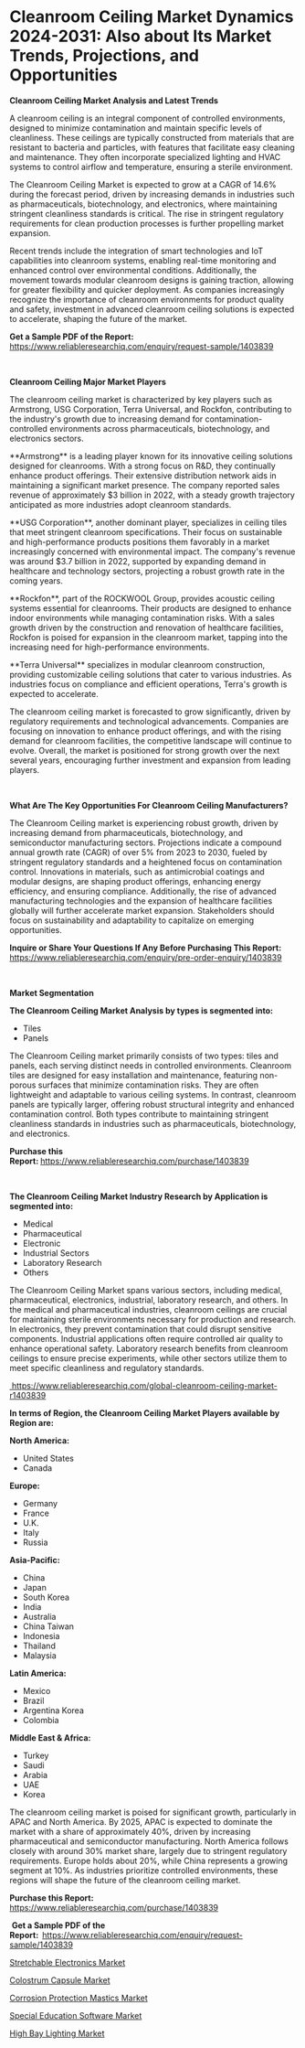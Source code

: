 <p><h1>Cleanroom Ceiling Market Dynamics 2024-2031: Also about Its Market Trends, Projections, and Opportunities</h1></p><p><strong>Cleanroom Ceiling Market Analysis and Latest Trends</strong></p>
<p><p>A cleanroom ceiling is an integral component of controlled environments, designed to minimize contamination and maintain specific levels of cleanliness. These ceilings are typically constructed from materials that are resistant to bacteria and particles, with features that facilitate easy cleaning and maintenance. They often incorporate specialized lighting and HVAC systems to control airflow and temperature, ensuring a sterile environment.</p><p>The Cleanroom Ceiling Market is expected to grow at a CAGR of 14.6% during the forecast period, driven by increasing demands in industries such as pharmaceuticals, biotechnology, and electronics, where maintaining stringent cleanliness standards is critical. The rise in stringent regulatory requirements for clean production processes is further propelling market expansion. </p><p>Recent trends include the integration of smart technologies and IoT capabilities into cleanroom systems, enabling real-time monitoring and enhanced control over environmental conditions. Additionally, the movement towards modular cleanroom designs is gaining traction, allowing for greater flexibility and quicker deployment. As companies increasingly recognize the importance of cleanroom environments for product quality and safety, investment in advanced cleanroom ceiling solutions is expected to accelerate, shaping the future of the market.</p></p>
<p><strong>Get a Sample PDF of the Report:&nbsp;</strong> <a href="https://www.reliableresearchiq.com/enquiry/request-sample/1403839?utm_campaign=1117&utm_medium=2&utm_source=Github&utm_content=ia&utm_term=23102024&utm_id=cleanroom-ceiling">https://www.reliableresearchiq.com/enquiry/request-sample/1403839</a></p>
<p>&nbsp;</p>
<p><strong>Cleanroom Ceiling Major Market Players</strong></p>
<p><p>The cleanroom ceiling market is characterized by key players such as Armstrong, USG Corporation, Terra Universal, and Rockfon, contributing to the industry's growth due to increasing demand for contamination-controlled environments across pharmaceuticals, biotechnology, and electronics sectors.</p><p>**Armstrong** is a leading player known for its innovative ceiling solutions designed for cleanrooms. With a strong focus on R&D, they continually enhance product offerings. Their extensive distribution network aids in maintaining a significant market presence. The company reported sales revenue of approximately $3 billion in 2022, with a steady growth trajectory anticipated as more industries adopt cleanroom standards.</p><p>**USG Corporation**, another dominant player, specializes in ceiling tiles that meet stringent cleanroom specifications. Their focus on sustainable and high-performance products positions them favorably in a market increasingly concerned with environmental impact. The company's revenue was around $3.7 billion in 2022, supported by expanding demand in healthcare and technology sectors, projecting a robust growth rate in the coming years.</p><p>**Rockfon**, part of the ROCKWOOL Group, provides acoustic ceiling systems essential for cleanrooms. Their products are designed to enhance indoor environments while managing contamination risks. With a sales growth driven by the construction and renovation of healthcare facilities, Rockfon is poised for expansion in the cleanroom market, tapping into the increasing need for high-performance environments.</p><p>**Terra Universal** specializes in modular cleanroom construction, providing customizable ceiling solutions that cater to various industries. As industries focus on compliance and efficient operations, Terra's growth is expected to accelerate.</p><p>The cleanroom ceiling market is forecasted to grow significantly, driven by regulatory requirements and technological advancements. Companies are focusing on innovation to enhance product offerings, and with the rising demand for cleanroom facilities, the competitive landscape will continue to evolve. Overall, the market is positioned for strong growth over the next several years, encouraging further investment and expansion from leading players.</p></p>
<p>&nbsp;</p>
<p><strong>What Are The Key Opportunities For Cleanroom Ceiling Manufacturers?</strong></p>
<p><p>The Cleanroom Ceiling market is experiencing robust growth, driven by increasing demand from pharmaceuticals, biotechnology, and semiconductor manufacturing sectors. Projections indicate a compound annual growth rate (CAGR) of over 5% from 2023 to 2030, fueled by stringent regulatory standards and a heightened focus on contamination control. Innovations in materials, such as antimicrobial coatings and modular designs, are shaping product offerings, enhancing energy efficiency, and ensuring compliance. Additionally, the rise of advanced manufacturing technologies and the expansion of healthcare facilities globally will further accelerate market expansion. Stakeholders should focus on sustainability and adaptability to capitalize on emerging opportunities.</p></p>
<p><strong>Inquire or Share Your Questions If Any Before Purchasing This Report:</strong> <a href="https://www.reliableresearchiq.com/enquiry/pre-order-enquiry/1403839?utm_campaign=1117&utm_medium=2&utm_source=Github&utm_content=ia&utm_term=23102024&utm_id=cleanroom-ceiling">https://www.reliableresearchiq.com/enquiry/pre-order-enquiry/1403839</a></p>
<p>&nbsp;</p>
<p><strong>Market Segmentation</strong></p>
<p><strong>The Cleanroom Ceiling Market Analysis by types is segmented into:</strong></p>
<p><ul><li>Tiles</li><li>Panels</li></ul></p>
<p><p>The Cleanroom Ceiling market primarily consists of two types: tiles and panels, each serving distinct needs in controlled environments. Cleanroom tiles are designed for easy installation and maintenance, featuring non-porous surfaces that minimize contamination risks. They are often lightweight and adaptable to various ceiling systems. In contrast, cleanroom panels are typically larger, offering robust structural integrity and enhanced contamination control. Both types contribute to maintaining stringent cleanliness standards in industries such as pharmaceuticals, biotechnology, and electronics.</p></p>
<p><strong>Purchase this Report:&nbsp;</strong><a href="https://www.reliableresearchiq.com/purchase/1403839?utm_campaign=1117&utm_medium=2&utm_source=Github&utm_content=ia&utm_term=23102024&utm_id=cleanroom-ceiling">https://www.reliableresearchiq.com/purchase/1403839</a></p>
<p>&nbsp;</p>
<p><strong>The Cleanroom Ceiling Market Industry Research by Application is segmented into:</strong></p>
<p><ul><li>Medical</li><li>Pharmaceutical</li><li>Electronic</li><li>Industrial Sectors</li><li>Laboratory Research</li><li>Others</li></ul></p>
<p><p>The Cleanroom Ceiling Market spans various sectors, including medical, pharmaceutical, electronics, industrial, laboratory research, and others. In the medical and pharmaceutical industries, cleanroom ceilings are crucial for maintaining sterile environments necessary for production and research. In electronics, they prevent contamination that could disrupt sensitive components. Industrial applications often require controlled air quality to enhance operational safety. Laboratory research benefits from cleanroom ceilings to ensure precise experiments, while other sectors utilize them to meet specific cleanliness and regulatory standards.</p></p>
<p><a href="https://www.reliableresearchiq.com/global-cleanroom-ceiling-market-r1403839?utm_campaign=1117&utm_medium=2&utm_source=Github&utm_content=ia&utm_term=23102024&utm_id=cleanroom-ceiling">&nbsp;https://www.reliableresearchiq.com/global-cleanroom-ceiling-market-r1403839</a></p>
<p><strong>In terms of Region, the Cleanroom Ceiling Market Players available by Region are:</strong></p>
<p>
    <p> <strong> North America: </strong>
        <ul>
            <li>United States</li>
            <li>Canada</li>
        </ul>
        </p> 
    <p> <strong> Europe: </strong>
        <ul>
            <li>Germany</li>
            <li>France</li>
            <li>U.K.</li>
            <li>Italy</li>
            <li>Russia</li>
        </ul>
        </p> 
    <p> <strong> Asia-Pacific: </strong>
        <ul>
            <li>China</li>
            <li>Japan</li>
            <li>South Korea</li>
            <li>India</li>
            <li>Australia</li>
            <li>China Taiwan</li>
            <li>Indonesia</li>
            <li>Thailand</li>
            <li>Malaysia</li>
        </ul>
        </p> 
    <p> <strong> Latin America: </strong>
        <ul>
            <li>Mexico</li>
            <li>Brazil</li>
            <li>Argentina Korea</li>
            <li>Colombia</li>
        </ul>
        </p> 
    <p> <strong> Middle East & Africa: </strong>
        <ul>
            <li>Turkey</li>
            <li>Saudi</li>
            <li>Arabia</li>
            <li>UAE</li>
            <li>Korea</li>
        </ul>
    </p>
    </p>
<p><p>The cleanroom ceiling market is poised for significant growth, particularly in APAC and North America. By 2025, APAC is expected to dominate the market with a share of approximately 40%, driven by increasing pharmaceutical and semiconductor manufacturing. North America follows closely with around 30% market share, largely due to stringent regulatory requirements. Europe holds about 20%, while China represents a growing segment at 10%. As industries prioritize controlled environments, these regions will shape the future of the cleanroom ceiling market.</p></p>
<p><strong>Purchase this Report: </strong><a href="https://www.reliableresearchiq.com/purchase/1403839?utm_campaign=1117&utm_medium=2&utm_source=Github&utm_content=ia&utm_term=23102024&utm_id=cleanroom-ceiling">https://www.reliableresearchiq.com/purchase/1403839</a></p>
<p>&nbsp;<strong>Get a Sample PDF of the Report:&nbsp;&nbsp;</strong><a href="https://www.reliableresearchiq.com/enquiry/request-sample/1403839?utm_campaign=1117&utm_medium=2&utm_source=Github&utm_content=ia&utm_term=23102024&utm_id=cleanroom-ceiling">https://www.reliableresearchiq.com/enquiry/request-sample/1403839</a></p>
<p><strong></strong></p>
<p><p><a href="https://www.linkedin.com/pulse/in-depth-stretchable-electronics-market-review-size-share-47cagr-w5kqf?utm_campaign=1117&utm_medium=2&utm_source=Github&utm_content=ia&utm_term=23102024&utm_id=cleanroom-ceiling">Stretchable Electronics Market</a></p><p><a href="https://github.com/rieuydbalon3b/Market-Research-Report-List-1/blob/main/colostrum-capsule-market.md?utm_campaign=1117&utm_medium=2&utm_source=Github&utm_content=ia&utm_term=23102024&utm_id=cleanroom-ceiling">Colostrum Capsule Market</a></p><p><a href="https://github.com/cairotmbrowne3cq/Market-Research-Report-List-1/blob/main/corrosion-protection-mastics-market.md?utm_campaign=1117&utm_medium=2&utm_source=Github&utm_content=ia&utm_term=23102024&utm_id=cleanroom-ceiling">Corrosion Protection Mastics Market</a></p><p><a href="https://www.linkedin.com/pulse/pioneering-growth-analyzing-global-special-education-software-jum5c?utm_campaign=1117&utm_medium=2&utm_source=Github&utm_content=ia&utm_term=23102024&utm_id=cleanroom-ceiling">Special Education Software Market</a></p><p><a href="https://issuu.com/reportprime-2/docs/high-bay-lighting-market-size-2030._0efcacea493255?utm_campaign=1117&utm_medium=2&utm_source=Github&utm_content=ia&utm_term=23102024&utm_id=cleanroom-ceiling">High Bay Lighting Market</a></p></p>